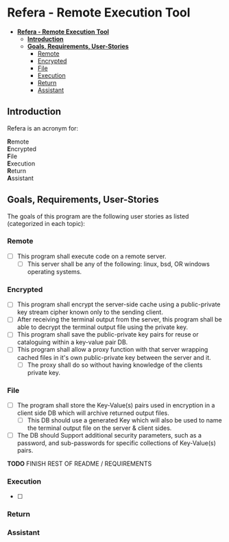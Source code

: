 <!--
 Copyright 2023 Anthony Sasso. All rights reserved.
 Use of this source code is governed by a BSD-style
 license that can be found in the LICENSE file.
-->

# **Refera - Remote Execution Tool**

- [**Refera - Remote Execution Tool**](#refera---remote-execution-tool)
  - [**Introduction**](#introduction)
  - [**Goals, Requirements, User-Stories**](#goals-requirements-user-stories)
    - [Remote](#remote)
    - [Encrypted](#encrypted)
    - [File](#file)
    - [Execution](#execution)
    - [Return](#return)
    - [Assistant](#assistant)

## **Introduction**

Refera is an acronym for:

**R**emote \
**E**ncrypted \
**F**ile \
**E**xecution \
**R**eturn \
**A**ssistant

## **Goals, Requirements, User-Stories**

The goals of this program are the following user stories as listed (categorized in each topic):

### Remote

- [ ] This program shall execute code on a remote server.
  - [ ] This server shall be any of the following: linux, bsd, OR windows operating systems.

### Encrypted

- [ ] This program shall encrypt the server-side cache using a public-private key stream cipher known only to the sending client.
- [ ] After receiving the terminal output from the server, this program shall be able to decrypt the terminal output file using the private key.
- [ ] This program shall save the public-private key pairs for reuse or cataloguing within a key-value pair DB.
- [ ] This program shall allow a proxy function with that server wrapping cached files in it's own public-private key between the server and it.
  - [ ] The proxy shall do so without having knowledge of the clients private key.

### File

- [ ] The program shall store the Key-Value(s) pairs used in encryption in a client side DB which will archive returned output files.
  - [ ] This DB should use a generated Key which will also be used to name the terminal output file on the server & client sides.
- [ ] The DB should Support additional security parameters, such as a password, and sub-passwords for specific collections of Key-Value(s) pairs.

**TODO** FINISH REST OF README / REQUIREMENTS

### Execution

- [ ] 

### Return

### Assistant
